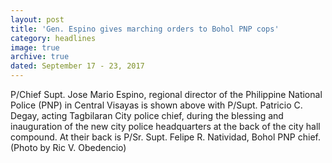 ```yaml
---
layout: post
title: 'Gen. Espino gives marching orders to Bohol PNP cops'
category: headlines
image: true
archive: true
dated: September 17 - 23, 2017
---
```


P/Chief  Supt. Jose Mario Espino, regional director of the Philippine National Police (PNP) in Central Visayas is shown above with P/Supt. Patricio C. Degay, acting Tagbilaran City police chief, during the blessing and inauguration of the new city police headquarters at the back of the city hall compound. At their back is P/Sr. Supt. Felipe R. Natividad, Bohol PNP chief. (Photo by Ric V. Obedencio)

